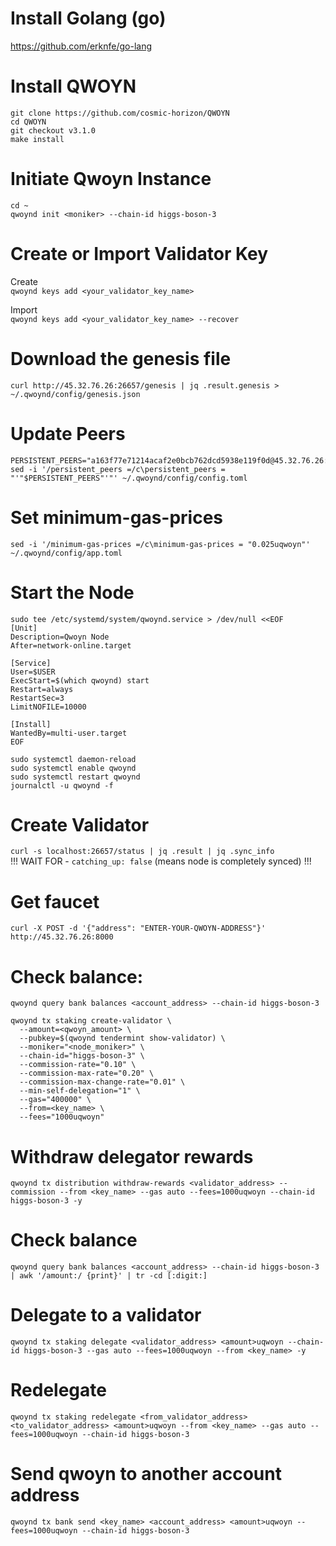 # Install Golang (go)  
https://github.com/erknfe/go-lang  

# Install QWOYN  
`git clone https://github.com/cosmic-horizon/QWOYN`  
`cd QWOYN`  
`git checkout v3.1.0`  
`make install`  

# Initiate Qwoyn Instance  
`cd ~`  
`qwoynd init <moniker> --chain-id higgs-boson-3`  

# Create or Import Validator Key  
Create  
`qwoynd keys add <your_validator_key_name>`  

Import  
`qwoynd keys add <your_validator_key_name> --recover`  

# Download the genesis file  
`curl http://45.32.76.26:26657/genesis | jq .result.genesis > ~/.qwoynd/config/genesis.json`  

# Update Peers  
```
PERSISTENT_PEERS="a163f77e71214acaf2e0bcb762dcd5938e119f0d@45.32.76.26:26656"  
sed -i '/persistent_peers =/c\persistent_peers = "'"$PERSISTENT_PEERS"'"' ~/.qwoynd/config/config.toml
```
# Set minimum-gas-prices  
`sed -i '/minimum-gas-prices =/c\minimum-gas-prices = "0.025uqwoyn"' ~/.qwoynd/config/app.toml`

# Start the Node  
```
sudo tee /etc/systemd/system/qwoynd.service > /dev/null <<EOF
[Unit]
Description=Qwoyn Node
After=network-online.target

[Service]
User=$USER
ExecStart=$(which qwoynd) start
Restart=always
RestartSec=3
LimitNOFILE=10000

[Install]
WantedBy=multi-user.target
EOF
```
`sudo systemctl daemon-reload`  
`sudo systemctl enable qwoynd`  
`sudo systemctl restart qwoynd`  
`journalctl -u qwoynd -f`  

# Create Validator  
`curl -s localhost:26657/status | jq .result | jq .sync_info`  
!!! WAIT FOR - `catching_up: false` (means node is completely synced) !!!

# Get faucet
`curl -X POST -d '{"address": "ENTER-YOUR-QWOYN-ADDRESS"}' http://45.32.76.26:8000`

# Check balance:  
`qwoynd query bank balances <account_address> --chain-id higgs-boson-3`  

```
qwoynd tx staking create-validator \
  --amount=<qwoyn_amount> \
  --pubkey=$(qwoynd tendermint show-validator) \
  --moniker="<node_moniker>" \
  --chain-id="higgs-boson-3" \
  --commission-rate="0.10" \
  --commission-max-rate="0.20" \
  --commission-max-change-rate="0.01" \
  --min-self-delegation="1" \
  --gas="400000" \
  --from=<key_name> \
  --fees="1000uqwoyn"
```

# Withdraw delegator rewards  
`qwoynd tx distribution withdraw-rewards <validator_address> --commission --from <key_name> --gas auto --fees=1000uqwoyn --chain-id higgs-boson-3 -y`  

# Check balance  
`qwoynd query bank balances <account_address> --chain-id higgs-boson-3 | awk '/amount:/ {print}' | tr -cd [:digit:]`

# Delegate to a validator  
`qwoynd tx staking delegate <validator_address> <amount>uqwoyn --chain-id higgs-boson-3 --gas auto --fees=1000uqwoyn --from <key_name> -y`  

# Redelegate  
`qwoynd tx staking redelegate <from_validator_address> <to_validator_address> <amount>uqwoyn --from <key_name> --gas auto --fees=1000uqwoyn --chain-id higgs-boson-3`  

# Send qwoyn to another account address  
`qwoynd tx bank send <key_name> <account_address> <amount>uqwoyn --fees=1000uqwoyn --chain-id higgs-boson-3`
